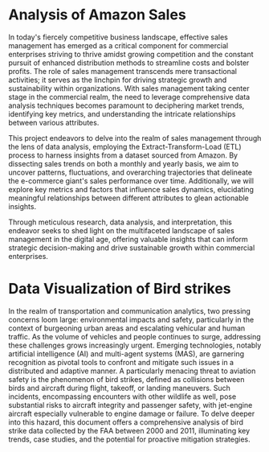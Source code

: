 # Analysis of Amazon Sales
In today's fiercely competitive business landscape, effective sales management has emerged as a critical component for commercial enterprises striving to thrive amidst growing competition and the constant pursuit of enhanced distribution methods to streamline costs and bolster profits. The role of sales management transcends mere transactional activities; it serves as the linchpin for driving strategic growth and sustainability within organizations. With sales management taking center stage in the commercial realm, the need to leverage comprehensive data analysis techniques becomes paramount to deciphering market trends, identifying key metrics, and understanding the intricate relationships between various attributes.

This project endeavors to delve into the realm of sales management through the lens of data analysis, employing the Extract-Transform-Load (ETL) process to harness insights from a dataset sourced from Amazon. By dissecting sales trends on both a monthly and yearly basis, we aim to uncover patterns, fluctuations, and overarching trajectories that delineate the e-commerce giant's sales performance over time. Additionally, we will explore key metrics and factors that influence sales dynamics, elucidating meaningful relationships between different attributes to glean actionable insights.

Through meticulous research, data analysis, and interpretation, this endeavor seeks to shed light on the multifaceted landscape of sales management in the digital age, offering valuable insights that can inform strategic decision-making and drive sustainable growth within commercial enterprises.
# Data Visualization of Bird strikes
In the realm of transportation and communication analytics, two pressing concerns loom large: environmental impacts and safety, particularly in the context of burgeoning urban areas and escalating vehicular and human traffic. As the volume of vehicles and people continues to surge, addressing these challenges grows increasingly urgent. Emerging technologies, notably artificial intelligence (AI) and multi-agent systems (MAS), are garnering recognition as pivotal tools to confront and mitigate such issues in a distributed and adaptive manner. A particularly menacing threat to aviation safety is the phenomenon of bird strikes, defined as collisions between birds and aircraft during flight, takeoff, or landing maneuvers. Such incidents, encompassing encounters with other wildlife as well, pose substantial risks to aircraft integrity and passenger safety, with jet-engine aircraft especially vulnerable to engine damage or failure. To delve deeper into this hazard, this document offers a comprehensive analysis of bird strike data collected by the FAA between 2000 and 2011, illuminating key trends, case studies, and the potential for proactive mitigation strategies.
